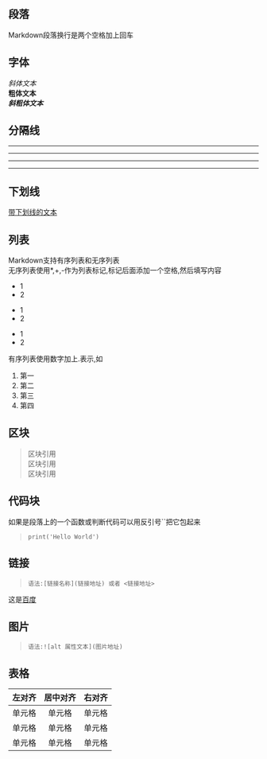 ## 段落  

Markdown段落换行是两个空格加上回车

## 字体  

*斜体文本*  
**粗体文本**  
***斜粗体文本***

## 分隔线  

***
* * *
---
- - -

## 下划线  

<u>带下划线的文本</u>

## 列表  

Markdown支持有序列表和无序列表  
无序列表使用*,+,-作为列表标记,标记后面添加一个空格,然后填写内容
+ 1
+ 2
* 1
* 2
- 1
- 2  

有序列表使用数字加上.表示,如
1. 第一
2. 第二
3. 第三
4. 第四  

## 区块  

>区块引用  
>区块引用  
>区块引用  

## 代码块  
如果是段落上的一个函数或判断代码可以用反引号``把它包起来  
>`print('Hello World')`  

## 链接  

>`语法:[链接名称](链接地址) 或者 <链接地址>`  

这是[百度](baidu.com)  

## 图片  

>`语法:![alt 属性文本](图片地址)`  

## 表格

| 左对齐 | 居中对齐 | 右对齐 |
| :-- | :--: | --: |
| 单元格 | 单元格 | 单元格 |
| 单元格 | 单元格 | 单元格 |
| 单元格 | 单元格 | 单元格 |
